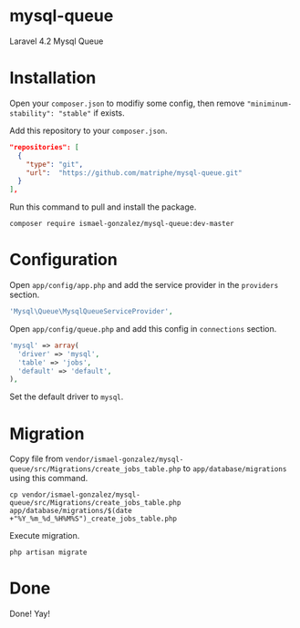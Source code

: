 # mysql-queue
Laravel 4.2 Mysql Queue 

# Installation

Open your `composer.json` to modifiy some config, then remove `"miniminum-stability": "stable"` if exists.

Add this repository to your `composer.json`.
```json
"repositories": [
  {
    "type": "git",
    "url":  "https://github.com/matriphe/mysql-queue.git"
  }
],
```
Run this command to pull and install the package.
```console
composer require ismael-gonzalez/mysql-queue:dev-master
```

# Configuration

Open `app/config/app.php` and add the service provider in the `providers` section.
```php
'Mysql\Queue\MysqlQueueServiceProvider',
```
Open `app/config/queue.php` and add this config in `connections` section.
```php
'mysql' => array(
  'driver' => 'mysql',
  'table' => 'jobs',
  'default' => 'default',
),
```
Set the default driver to `mysql`.

# Migration

Copy file from `vendor/ismael-gonzalez/mysql-queue/src/Migrations/create_jobs_table.php` to `app/database/migrations` using this command.
```console
cp vendor/ismael-gonzalez/mysql-queue/src/Migrations/create_jobs_table.php app/database/migrations/$(date +"%Y_%m_%d_%H%M%S")_create_jobs_table.php
```
Execute migration.
```console
php artisan migrate
```
# Done

Done! Yay!
